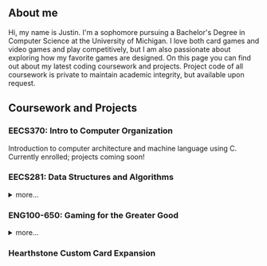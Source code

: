 <!DOCTYPE html>
<html>
<body>
<h2>About me</h2>

Hi, my name is Justin. I'm a sophomore pursuing a Bachelor's Degree in Computer Science at the University of Michigan. I love both card games and video games and play competitively, but I am also passionate about exploring how my favorite games are designed. On this page you can find out about my latest coding coursework and projects. Project code of all coursework is private to maintain academic integrity, but available upon request.

<h2>Coursework and Projects</h2>

<h3>EECS370: Intro to Computer Organization</h3>
Introduction to computer architecture and machine language using C. Currently enrolled; projects coming soon!

<h3>EECS281: Data Structures and Algorithms</h3>
<details>
<summary>more...</summary>
  Introduction to data structures and algorithms with C++. Algorithms covered in EECS281 include sorting algorithms, binary search, binary heaps, BFS and DFS, shortest path        algorithms, the traveling salesperson problem, and dynamic programming. 

  Projects in EECS281:
  <ul>
  <li><b>Back to the Ship</b>: developed routing schemes using stacks and queues and simulated an escape from a space station represented by various tiles, such as floor and elevator tiles.</li> 
  <li><b>Zombie Invasion</b>: used priority queues to simulate a zombie siege and the student's defenses. The program may also print various statistics, such as a running median.</li>   
  <li><b>Log Manager</b>: implemented a log manager using hash maps that can handle various search requests.</li> 
  <li><b>Zookeeper</b>: implemented MST algorithms and a traveling salesperson solution using branch-and-bound and heuristics, optimizing food and water delivery for a virtual zoo.</li> 
  </ul>  
</details>

<h3>ENG100-650: Gaming for the Greater Good</h3>
<details>
<summary>more...</summary>
 Introduction to fundamental programming, technical communication, and the game development process. In a teams of 4, students created simple educational games for children on the Autism spectrum. The end goal was to share these games with local children at the C.S. Mott Children's Hospital, but unfortunately we were unable to do so due to the COVID-19 pandemic.
    
  <img src = "https://user-images.githubusercontent.com/72717862/147994720-9afc963d-332b-4ec2-b594-29a9c958d339.png" alt = "Hotshot Horizons Omega Release Poster">

  <br>We created Hotshot Horizons, a game teaching players the fundamentals of basketball while helping them get used to constructive feedback. In each level, a virtual coach character helps the player acquire a new basketball skill or practice a previous skill. When the player hits a shot or makes a mistake, the coach provides corresponding audial and visual feedback. In later levels, AI teammates and opponents come into play, culminating in a final "championship game" in which the player uses all of their skills to win.
  
  <img src = "https://user-images.githubusercontent.com/72717862/147995372-c35a2445-8379-4d4f-b6c0-133b6b7db97c.png" alt = "Screenshot of Level 1 of Hotshot Horizons">
  
  <br><em>Level 1 of Hotshot Horizons</em>
</details>

<h3>Hearthstone Custom Card Expansion</h3>
</body>
</html>
